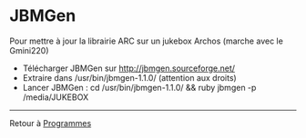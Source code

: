 # JBMGen

Pour mettre à jour la librairie ARC sur un jukebox Archos (marche avec
le Gmini220)

- Télécharger JBMGen sur <http://jbmgen.sourceforge.net/>
- Extraire dans /usr/bin/jbmgen-1.1.0/ (attention aux droits)
- Lancer JBMGen : cd /usr/bin/jbmgen-1.1.0/ && ruby jbmgen -p
  /media/JUKEBOX

------------------------------------------------------------------------

Retour à [Programmes](Programmes)